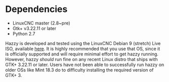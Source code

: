 # Dependencies

  * LinuxCNC master (2.8~pre)
  * Gtk+ v3.22.11 or later
  * Python 2.7

Hazzy is developed and tested using the LinuxCNC Debian 9 (stretch) Live ISO,
available [here](http://www.linuxcnc.org/testing-stretch-rtpreempt/).
It is highly recommended that you use that OS, since it is officially supported
and will require minimal effort to get hazzy running. However, hazzy _should_ run
fine on any recent Linux distro that ships with GTK+ 3.22.11 or later. Users
have not been able to successfully run hazzy on older OSs like Mint 18.3 do to
difficulty installing the required version of GTK+ 3.
